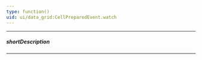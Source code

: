```yaml
---
type: function()
uid: ui/data_grid:CellPreparedEvent.watch
---
```

---
##### shortDescription
<!-- Description goes here -->

---
<!-- Description goes here -->